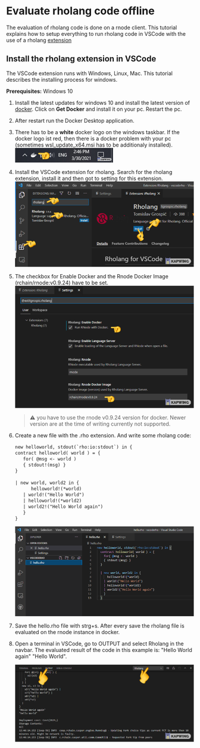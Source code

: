# Evaluate rholang code offline

The evaluation of rholang code is done on a rnode client. This tutorial explains how to setup everything to run rholang code in VSCode with the use of a rholang [extension](https://marketplace.visualstudio.com/vscode)

## Install the rholang extension in VSCode

The VSCode extension runs with Windows, Linux, Mac. This tutorial describes the installing process for windows.

**Prerequisites:**
Windows 10

1. Install the latest updates for windows 10 and install the latest version of [docker](https://hub.docker.com/editions/community/docker-ce-desktop-windows/). Click on **Get Docker** and install it on your pc. Restart the pc.
2. After restart run the Docker Desktop application.
3. There has to be a **white** docker logo on the windows taskbar.
   If the docker logo ist red, then there is a docker problem with your pc (sometimes wsl_update_x64.msi has to be additionaly installed).
   ![vscode1](./images/vscode-1.png)

4. Install the VSCode extension for rholang. Search for the rholang extension, install it and then got to setting for this extension.
   ![dev3](./images/vscode-3.png)

5. The checkbox for Enable Docker and the Rnode Docker Image (rchain/rnode:v0.9.24) have to be set.
   ![dev2](./images/vscode-4.png)

   > ⚠️ you have to use the rnode v0.9.24 version for docker. Newer version are at the time of writing currently not supported.

6. Create a new file with the .rho extension. And write some rholang code:

   ```javascript{numberLines: true}
   new helloworld, stdout(`rho:io:stdout`) in {
   contract helloworld( world ) = {
      for( @msg <- world )
      { stdout!(msg) }
   }

   | new world, world2 in {
         helloworld!(*world)
      | world!("Hello World")
      | helloworld!(*world2)
      | world2!("Hello World again")
      }
   }
   ```

   ![dev3](./images/vscode-5.png)

7. Save the hello.rho file with strg+s. After every save the rholang file is evaluated on the rnode instance in docker.

8. Open a terminal in VSCode, go to OUTPUT and select Rholang in the navbar. The evaluated result of the code in this example is: "Hello World again"
   "Hello World".

   ![dev4](./images/vscode-6.png)
